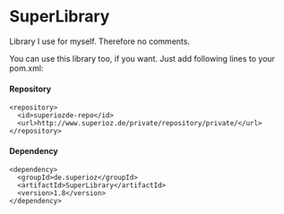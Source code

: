 # SuperLibrary
Library I use for myself. Therefore no comments.

You can use this library too, if you want. Just add following lines to your pom.xml:

#### Repository
```
<repository>
  <id>superiozde-repo</id>
  <url>http://www.superioz.de/private/repository/private/</url>
</repository>
```

#### Dependency
```
<dependency>
  <groupId>de.superioz</groupId>
  <artifactId>SuperLibrary</artifactId>
  <version>1.8</version>
</dependency>
```
